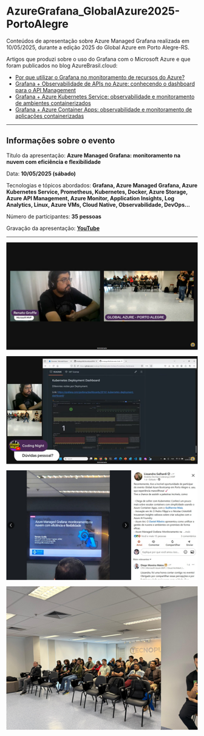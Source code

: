 # AzureGrafana_GlobalAzure2025-PortoAlegre
Conteúdos de apresentação sobre Azure Managed Grafana realizada em 10/05/2025, durante a edição 2025 do Global Azure em Porto Alegre-RS.

Artigos que produzi sobre o uso do Grafana com o Microsoft Azure e que foram publicados no blog AzureBrasil.cloud:
- [Por que utilizar o Grafana no monitoramento de recursos do Azure?](https://www.azurebrasil.cloud/grafana-monitoramento-azure/)
- [Grafana + Observabilidade de APIs no Azure: conhecendo o dashboard para o API Management](https://www.azurebrasil.cloud/grafana-azure-api-management/)
- [Grafana + Azure Kubernetes Service: observabilidade e monitoramento de ambientes containerizados](https://www.azurebrasil.cloud/grafana-azure-kubernetes-service/)
- [Grafana + Azure Container Apps: observabilidade e monitoramento de aplicações containerizadas](https://www.azurebrasil.cloud/grafana-azure-container-apps/)

---

## Informações sobre o evento

Título da apresentação: **Azure Managed Grafana: monitoramento na nuvem com eficiência e flexibilidade**

Data: **10/05/2025 (sábado)**

Tecnologias e tópicos abordados: **Grafana, Azure Managed Grafana, Azure Kubernetes Service, Prometheus, Kubernetes, Docker, Azure Storage, Azure API Management, Azure Monitor, Application Insights, Log Analytics, Linux, Azure VMs, Cloud Native, Observabilidade, DevOps...**

Número de participantes: **35 pessoas**

Gravação da apresentação: [**YouTube**](https://www.youtube.com/watch?v=K83iVaYxYn8)

---

![Renato palestrando 1](img/graf-15.png)

![Renato palestrando 2](img/graf-20.png)

![Renato palestrando 3](img/graf-02.png)

![Público](img/graf-01.jpg)